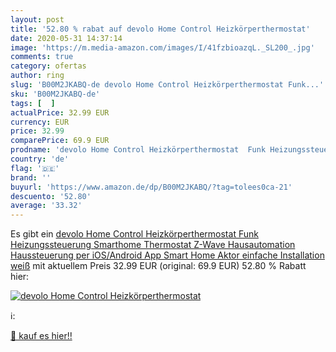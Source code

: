 ```yaml
---
layout: post
title: '52.80 % rabat auf devolo Home Control Heizkörperthermostat'
date: 2020-05-31 14:37:14
image: 'https://m.media-amazon.com/images/I/41fzbioazqL._SL200_.jpg'
comments: true
category: ofertas
author: ring
slug: 'B00M2JKABQ-de devolo Home Control Heizkörperthermostat Funk...'
sku: 'B00M2JKABQ-de'
tags: [  ]
actualPrice: 32.99 EUR
currency: EUR
price: 32.99
comparePrice: 69.9 EUR
prodname: 'devolo Home Control Heizkörperthermostat  Funk Heizungssteuerung  Smarthome Thermostat  Z-Wave Hausautomation  Haussteuerung per iOS/Android App  Smart Home Aktor  einfache Installation  weiß'
country: 'de'
flag: '🇩🇪'
brand: ''
buyurl: 'https://www.amazon.de/dp/B00M2JKABQ/?tag=tolees0ca-21'
descuento: '52.80'
average: '33.32'
---
```


Es gibt ein [devolo Home Control Heizkörperthermostat  Funk Heizungssteuerung  Smarthome Thermostat  Z-Wave Hausautomation  Haussteuerung per iOS/Android App  Smart Home Aktor  einfache Installation  weiß](https://www.amazon.de/dp/B00M2JKABQ/?tag=tolees0ca-21) mit aktuellem Preis 32.99 EUR (original: 69.9 EUR) 52.80 % Rabatt hier:

[![devolo Home Control Heizkörperthermostat](https://m.media-amazon.com/images/I/41fzbioazqL._SL200_.jpg)](https://www.amazon.de/dp/B00M2JKABQ/?tag=tolees0ca-21)

ℹ️:


[🛒 kauf es hier!!](https://www.amazon.de/dp/B00M2JKABQ/?tag=tolees0ca-21)
